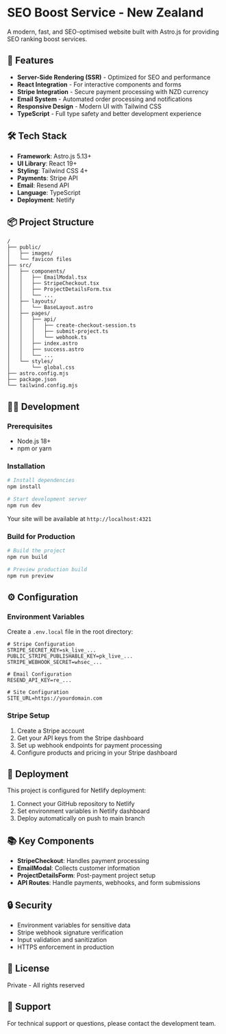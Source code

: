 # SEO Boost Service - New Zealand

A modern, fast, and SEO-optimised website built with Astro.js for providing SEO ranking boost services.

## 🚀 Features

- **Server-Side Rendering (SSR)** - Optimized for SEO and performance
- **React Integration** - For interactive components and forms
- **Stripe Integration** - Secure payment processing with NZD currency
- **Email System** - Automated order processing and notifications
- **Responsive Design** - Modern UI with Tailwind CSS
- **TypeScript** - Full type safety and better development experience

## 🛠️ Tech Stack

- **Framework**: Astro.js 5.13+
- **UI Library**: React 19+
- **Styling**: Tailwind CSS 4+
- **Payments**: Stripe API
- **Email**: Resend API
- **Language**: TypeScript
- **Deployment**: Netlify

## 📦 Project Structure

```
/
├── public/
│   ├── images/
│   └── favicon files
├── src/
│   ├── components/
│   │   ├── EmailModal.tsx
│   │   ├── StripeCheckout.tsx
│   │   ├── ProjectDetailsForm.tsx
│   │   └── ...
│   ├── layouts/
│   │   └── BaseLayout.astro
│   ├── pages/
│   │   ├── api/
│   │   │   ├── create-checkout-session.ts
│   │   │   ├── submit-project.ts
│   │   │   └── webhook.ts
│   │   ├── index.astro
│   │   ├── success.astro
│   │   └── ...
│   └── styles/
│       └── global.css
├── astro.config.mjs
├── package.json
└── tailwind.config.mjs
```

## 🏃‍♂️ Development

### Prerequisites

- Node.js 18+ 
- npm or yarn

### Installation

```bash
# Install dependencies
npm install

# Start development server
npm run dev
```

Your site will be available at `http://localhost:4321`

### Build for Production

```bash
# Build the project
npm run build

# Preview production build
npm run preview
```

## ⚙️ Configuration

### Environment Variables

Create a `.env.local` file in the root directory:

```env
# Stripe Configuration
STRIPE_SECRET_KEY=sk_live_...
PUBLIC_STRIPE_PUBLISHABLE_KEY=pk_live_...
STRIPE_WEBHOOK_SECRET=whsec_...

# Email Configuration  
RESEND_API_KEY=re_...

# Site Configuration
SITE_URL=https://yourdomain.com
```

### Stripe Setup

1. Create a Stripe account
2. Get your API keys from the Stripe dashboard
3. Set up webhook endpoints for payment processing
4. Configure products and pricing in your Stripe dashboard

## 🚀 Deployment

This project is configured for Netlify deployment:

1. Connect your GitHub repository to Netlify
2. Set environment variables in Netlify dashboard
3. Deploy automatically on push to main branch

## 📚 Key Components

- **StripeCheckout**: Handles payment processing
- **EmailModal**: Collects customer information
- **ProjectDetailsForm**: Post-payment project setup
- **API Routes**: Handle payments, webhooks, and form submissions

## 🔒 Security

- Environment variables for sensitive data
- Stripe webhook signature verification
- Input validation and sanitization
- HTTPS enforcement in production

## 📄 License

Private - All rights reserved

## 🤝 Support

For technical support or questions, please contact the development team.